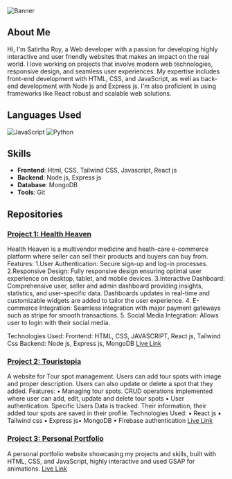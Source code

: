 ![Banner](https://media.licdn.com/dms/image/D4D16AQF5cytiLoFGmg/profile-displaybackgroundimage-shrink_350_1400/0/1714589343576?e=1725494400&v=beta&t=Nz9AN5Nj2Q8YpxYgjQLxHMBRMyrsjo8JLLXTwRDYdcw)

## About Me

Hi, I'm Satirtha Roy, a Web developer with a passion for developing highly interactive and user friendly websites that makes an impact on the real world. I love working on projects that involve modern web technologies, responsive design, and seamless user experiences. My expertise includes front-end development with HTML, CSS, and JavaScript, as well as back-end development with Node js and Express js. I'm also proficient in using frameworks like React robust and scalable web solutions.

## Languages Used
![JavaScript](https://img.shields.io/badge/JavaScript-F7DF1E?style=for-the-badge&logo=javascript&logoColor=black)
![Python](https://img.shields.io/badge/Python-3776AB?style=for-the-badge&logo=python&logoColor=white)

## Skills

- **Frontend**:  Html, CSS, Tailwind CSS, Javascript, React js
- **Backend**: Node js, Express js
- **Database**: MongoDB
- **Tools**: Git





## Repositories

### [Project 1: Health Heaven](https://github.com/SatirthaRoy/healthHeaven)
Health Heaven is a multivendor medicine and heath-care e-commerce platform where seller can sell their products and buyers can buy from.
Features:
1.User Authentication: Secure sign-up and log-in processes.
2.Responsive Design: Fully responsive design ensuring optimal user experience on desktop, tablet, and mobile devices.
3.Interactive Dashboard: Comprehensive user, seller and admin dashboard providing insights, statistics, and user-specific data. Dashboards updates in real-time and customizable widgets are added to tailor the user experience.
4. E-commerce Integration: Seamless integration with major payment gateways such as stripe for smooth transactions.
5. Social Media Integration: Allows user to login with their social media.

Technologies Used:
Frontend: HTML, CSS, JAVASCRIPT, React js, Tailwind Css
Backend: Node js, Express js, MongoDB
[Live Link](https://health-heaven.web.app/)

### [Project 2: Touristopia](https://github.com/SatirthaRoy/touristopia-public)
A website for Tour spot management. Users can add tour spots with image and
proper description. Users can also update or delete a spot that they added.
Features:
▪ Managing tour spots. CRUD operations implemented where user can add, edit,
update and delete tour spots
▪ User authentication. Specific Users Data is tracked. Their information, their added
tour spots are saved in their profile.
Technologies Used:
▪ React js ▪ Tailwind css ▪ Express js▪ MongoDB ▪ Firebase authentication
[Live Link](https://touristopia-781cc.web.app/)

### [Project 3: Personal Portfolio](https://github.com/SatirthaRoy/MyPortfolio)
A personal portfolio website showcasing my projects and skills, built with HTML, CSS, and JavaScript, highly interactive and used GSAP for animations.
[Live Link](https://satirtha-roy.netlify.app/)


